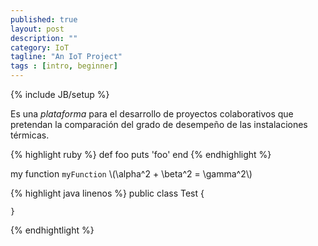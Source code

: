 ```yaml
---
published: true
layout: post
description: ""
category: IoT
tagline: "An IoT Project"
tags : [intro, beginner]
---
```


{% include JB/setup %}

Es una *plataforma* para el desarrollo de proyectos colaborativos que pretendan la comparación del grado de desempeño de las instalaciones térmicas. 

{% highlight ruby %}
def foo
  puts 'foo'
end
{% endhighlight %}

my function `myFunction`
\\(\alpha^2 + \beta^2 = \gamma^2\\) 

{% highlight java linenos %}
    public class Test {

    }
{% endhightlight %}

